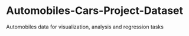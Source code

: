 # Automobiles-Cars-Project-Dataset
Automobiles data for visualization, analysis and regression tasks
